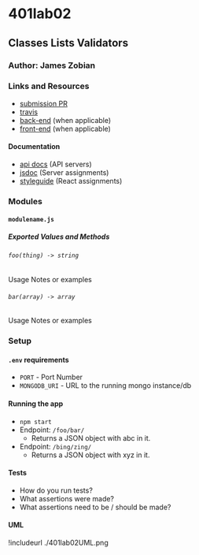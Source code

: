 # 401lab02
## Classes Lists Validators

### Author: James Zobian

### Links and Resources
* [submission PR](https://github.com/jameszobian-401-advanced-javascript/401lab02/pulls)
* [travis](https://travis-ci.com/jameszobian-401-advanced-javascript/401lab02)
* [back-end](http://xyz.com) (when applicable)
* [front-end](https://travis-ci.com/jameszobian-401-advanced-javascript/401lab02/) (when applicable)

#### Documentation
* [api docs](http://xyz.com) (API servers)
* [jsdoc](http://xyz.com) (Server assignments)
* [styleguide](http://xyz.com) (React assignments)

### Modules
#### `modulename.js`
##### Exported Values and Methods

###### `foo(thing) -> string`
Usage Notes or examples

###### `bar(array) -> array`
Usage Notes or examples

### Setup
#### `.env` requirements
* `PORT` - Port Number
* `MONGODB_URI` - URL to the running mongo instance/db

#### Running the app
* `npm start`
* Endpoint: `/foo/bar/`
  * Returns a JSON object with abc in it.
* Endpoint: `/bing/zing/`
  * Returns a JSON object with xyz in it.
  
#### Tests
* How do you run tests?
* What assertions were made?
* What assertions need to be / should be made?

#### UML
!includeurl ./401lab02UML.png